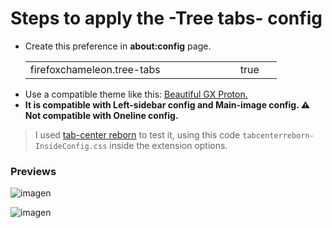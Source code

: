 # Steps to apply the -Tree tabs- config

<ul><li>Create this preference in <b>about:config</b> page.</li>
<table><tr>
    <td width="320px">firefoxchameleon.tree-tabs</td>
    <td width="50px">true</td></tr>
</table>
<li>Use a compatible theme like this: <a href="https://addons.mozilla.org/es/firefox/addon/beautiful-opera-gx-proton/">Beautiful GX Proton.</a></li>
<li><b>It is compatible with Left-sidebar config and Main-image config. ⚠ Not compatible with Oneline config.</b></li></ul>

> I used [tab-center reborn](https://addons.mozilla.org/es/firefox/addon/tabcenter-reborn/) to test it, using this code <code>tabcenterreborn-InsideConfig.css</code> inside the extension options.

### Previews

![imagen](https://github.com/Godiesc/Chameleons-Beauty/assets/22057609/763eefd5-fe6b-4a5a-bbab-ac6d9684fb36)

![imagen](https://github.com/Godiesc/Chameleons-Beauty/assets/22057609/ef0bac81-380a-46ee-a89d-474de327ab9a)
